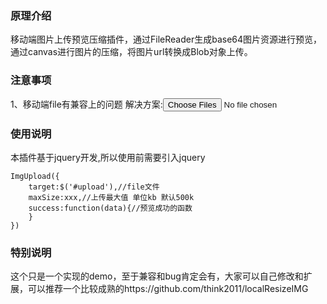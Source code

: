 ### 原理介绍
移动端图片上传预览压缩插件，通过FileReader生成base64图片资源进行预览，通过canvas进行图片的压缩，将图片url转换成Blob对象上传。
### 注意事项
1、移动端file有兼容上的问题
解决方案:<input type="file" id="upload" class="upload" accept="image/*" multiple />
### 使用说明
本插件基于jquery开发,所以使用前需要引入jquery
```
ImgUpload({
    target:$('#upload'),//file文件
    maxSize:xxx,//上传最大值 单位kb 默认500k
    success:function(data){//预览成功的函数
    }
})
```

### 特别说明
这个只是一个实现的demo，至于兼容和bug肯定会有，大家可以自己修改和扩展，可以推荐一个比较成熟的https://github.com/think2011/localResizeIMG

